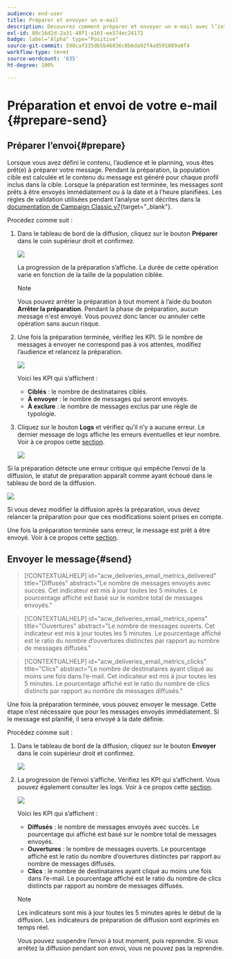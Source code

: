```yaml
---
audience: end-user
title: Préparer et envoyer un e-mail
description: Découvrez comment préparer et envoyer un e-mail avec l’interface utilisateur web de Campaign.
exl-id: 80c16d2d-2a31-48f1-a161-ee574ec24172
badge: label="Alpha" type="Positive"
source-git-commit: 598caf335db5b46036c8b6da92f4a9591089a0f4
workflow-type: tm+mt
source-wordcount: '635'
ht-degree: 100%

---
```



# Préparation et envoi de votre e-mail {#prepare-send}


<!--

	show how to prepare and send the email + the live kpis in the dashboard

like acc when preparation, target calculated then send
real time KPIs, not in AJO. similar to ACS.
exclusion logs, causes
-->

<!--
send also KPIs
-->

## Préparer l’envoi{#prepare}

Lorsque vous avez défini le contenu, l’audience et le planning, vous êtes prêt(e) à préparer votre message. Pendant la préparation, la population cible est calculée et le contenu du message est généré pour chaque profil inclus dans la cible. Lorsque la préparation est terminée, les messages sont prêts à être envoyés immédiatement ou à la date et à l’heure planifiées. Les règles de validation utilisées pendant l’analyse sont décrites dans la [documentation de Campaign Classic v7](https://experienceleague.adobe.com/docs/campaign-classic/using/sending-messages/key-steps-when-creating-a-delivery/steps-validating-the-delivery.html?lang=fr#validation-process-with-typologies){target="_blank"}.

Procédez comme suit :

1. Dans le tableau de bord de la diffusion, cliquez sur le bouton **Préparer** dans le coin supérieur droit et confirmez.

   ![](assets/prepare.png)

   La progression de la préparation s’affiche. La durée de cette opération varie en fonction de la taille de la population ciblée.

   >[!NOTE]
   >
   >Vous pouvez arrêter la préparation à tout moment à l’aide du bouton **Arrêter la préparation**. Pendant la phase de préparation, aucun message n&#39;est envoyé. Vous pouvez donc lancer ou annuler cette opération sans aucun risque.

1. Une fois la préparation terminée, vérifiez les KPI. Si le nombre de messages à envoyer ne correspond pas à vos attentes, modifiez l’audience et relancez la préparation.

   ![](assets/prepare2.png)

   Voici les KPI qui s’affichent :

   * **Ciblés** : le nombre de destinataires ciblés.
   * **À envoyer** : le nombre de messages qui seront envoyés.
   * **À exclure** : le nombre de messages exclus par une règle de typologie.

1. Cliquez sur le bouton **Logs** et vérifiez qu’il n’y a aucune erreur. Le dernier message de logs affiche les erreurs éventuelles et leur nombre. Voir à ce propos cette [section](delivery-logs.md).

   ![](assets/prepare-logs.png)

Si la préparation détecte une erreur critique qui empêche l’envoi de la diffusion, le statut de préparation apparaît comme ayant échoué dans le tableau de bord de la diffusion.

![](assets/prepare-error.png)

Si vous devez modifier la diffusion après la préparation, vous devez relancer la préparation pour que ces modifications soient prises en compte.

Une fois la préparation terminée sans erreur, le message est prêt à être envoyé. Voir à ce propos cette [section](#send).

## Envoyer le message{#send}

>[!CONTEXTUALHELP]
>id="acw_deliveries_email_metrics_delivered"
>title="Diffusés"
>abstract="Le nombre de messages envoyés avec succès. Cet indicateur est mis à jour toutes les 5 minutes. Le pourcentage affiché est basé sur le nombre total de messages envoyés."

>[!CONTEXTUALHELP]
>id="acw_deliveries_email_metrics_opens"
>title="Ouvertures"
>abstract="Le nombre de messages ouverts. Cet indicateur est mis à jour toutes les 5 minutes. Le pourcentage affiché est le ratio du nombre d’ouvertures distinctes par rapport au nombre de messages diffusés."

>[!CONTEXTUALHELP]
>id="acw_deliveries_email_metrics_clicks"
>title="Clics"
>abstract="Le nombre de destinataires ayant cliqué au moins une fois dans l’e-mail. Cet indicateur est mis à jour toutes les 5 minutes. Le pourcentage affiché est le ratio du nombre de clics distincts par rapport au nombre de messages diffusés."


Une fois la préparation terminée, vous pouvez envoyer le message. Cette étape n’est nécessaire que pour les messages envoyés immédiatement. Si le message est planifié, il sera envoyé à la date définie.

Procédez comme suit :

1. Dans le tableau de bord de la diffusion, cliquez sur le bouton **Envoyer** dans le coin supérieur droit et confirmez.

   ![](assets/send.png)

1. La progression de l’envoi s’affiche. Vérifiez les KPI qui s’affichent. Vous pouvez également consulter les logs. Voir à ce propos cette [section](delivery-logs.md).

   ![](assets/send2.png)

   Voici les KPI qui s’affichent :

   * **Diffusés** : le nombre de messages envoyés avec succès. Le pourcentage qui affiché est basé sur le nombre total de messages envoyés.
   * **Ouvertures** : le nombre de messages ouverts. Le pourcentage affiché est le ratio du nombre d’ouvertures distinctes par rapport au nombre de messages diffusés.
   * **Clics** : le nombre de destinataires ayant cliqué au moins une fois dans l’e-mail. Le pourcentage affiché est le ratio du nombre de clics distincts par rapport au nombre de messages diffusés.

   >[!NOTE]
   >
   >Les indicateurs sont mis à jour toutes les 5 minutes après le début de la diffusion. Les indicateurs de préparation de diffusion sont exprimés en temps réel.

   Vous pouvez suspendre l’envoi à tout moment, puis reprendre. Si vous arrêtez la diffusion pendant son envoi, vous ne pouvez pas la reprendre.
